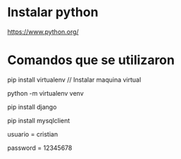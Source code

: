 # Instalar python 

https://www.python.org/

# Comandos que se utilizaron

pip install virtualenv // Instalar maquina virtual

python -m virtualenv venv

pip install django

pip install mysqlclient

usuario = cristian

password = 12345678


